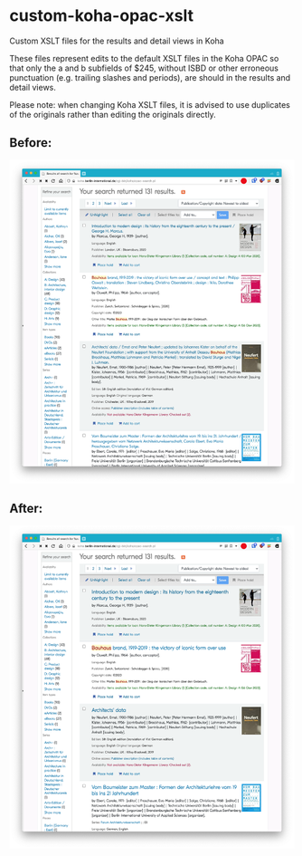 # custom-koha-opac-xslt
Custom XSLT files for the results and detail views in Koha

These files represent edits to the default XSLT files in the Koha OPAC so that only the a and b subfields of $245, without ISBD or other erroneous punctuation (e.g. trailing slashes and periods), are should in the results and detail views.

Please note: when changing Koha XSLT files, it is advised to use duplicates of the originals rather than editing the originals directly.

## Before:
![Screenshot of results view before edits to the XSLT file](https://github.com/BI-Library/custom-koha-opac-xslt/blob/main/images/before.png "Logo Title Text 1")

## After:
![Screenshot of results view after edits to the XSLT file](https://github.com/BI-Library/custom-koha-opac-xslt/blob/main/images/after.png "Logo Title Text 1")